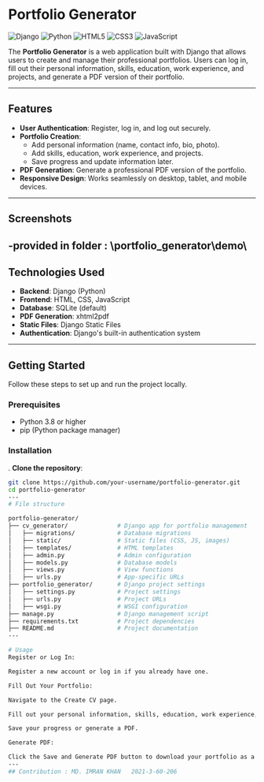 # Portfolio Generator

![Django](https://img.shields.io/badge/Django-092E20?style=for-the-badge&logo=django&logoColor=white)
![Python](https://img.shields.io/badge/Python-3776AB?style=for-the-badge&logo=python&logoColor=white)
![HTML5](https://img.shields.io/badge/HTML5-E34F26?style=for-the-badge&logo=html5&logoColor=white)
![CSS3](https://img.shields.io/badge/CSS3-1572B6?style=for-the-badge&logo=css3&logoColor=white)
![JavaScript](https://img.shields.io/badge/JavaScript-F7DF1E?style=for-the-badge&logo=javascript&logoColor=black)

The **Portfolio Generator** is a web application built with Django that allows users to create and manage their professional portfolios. Users can log in, fill out their personal information, skills, education, work experience, and projects, and generate a PDF version of their portfolio.

---

## Features

- **User Authentication**: Register, log in, and log out securely.
- **Portfolio Creation**:
  - Add personal information (name, contact info, bio, photo).
  - Add skills, education, work experience, and projects.
  - Save progress and update information later.
- **PDF Generation**: Generate a professional PDF version of the portfolio.
- **Responsive Design**: Works seamlessly on desktop, tablet, and mobile devices.

---

## Screenshots

-provided in folder : \portfolio_generator\demo\
---

## Technologies Used

- **Backend**: Django (Python)
- **Frontend**: HTML, CSS, JavaScript
- **Database**: SQLite (default)
- **PDF Generation**: xhtml2pdf
- **Static Files**: Django Static Files
- **Authentication**: Django's built-in authentication system

---

## Getting Started

Follow these steps to set up and run the project locally.

### Prerequisites

- Python 3.8 or higher
- pip (Python package manager)

### Installation
. **Clone the repository**:
   ```bash
   git clone https://github.com/your-username/portfolio-generator.git
   cd portfolio-generator
---
# File structure

portfolio-generator/
├── cv_generator/              # Django app for portfolio management
│   ├── migrations/            # Database migrations
│   ├── static/                # Static files (CSS, JS, images)
│   ├── templates/             # HTML templates
│   ├── admin.py               # Admin configuration
│   ├── models.py              # Database models
│   ├── views.py               # View functions
│   ├── urls.py                # App-specific URLs
├── portfolio_generator/       # Django project settings
│   ├── settings.py            # Project settings
│   ├── urls.py                # Project URLs
│   ├── wsgi.py                # WSGI configuration
├── manage.py                  # Django management script
├── requirements.txt           # Project dependencies
├── README.md                  # Project documentation
---

# Usage
Register or Log In:

Register a new account or log in if you already have one.

Fill Out Your Portfolio:

Navigate to the Create CV page.

Fill out your personal information, skills, education, work experience, and projects.

Save your progress or generate a PDF.

Generate PDF:

Click the Save and Generate PDF button to download your portfolio as a PDF.
---
## Contribution : MD. IMRAN KHAN   2021-3-60-206
